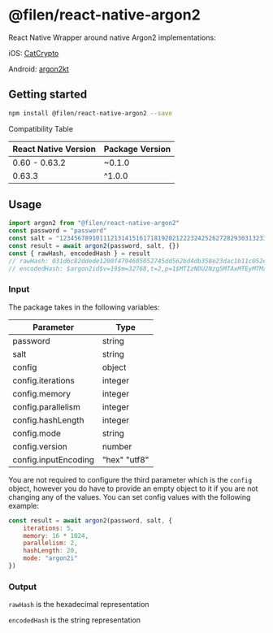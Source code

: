 # @filen/react-native-argon2

React Native Wrapper around native Argon2 implementations:

iOS: [CatCrypto](//github.com/ImKcat/CatCrypto)

Android: [argon2kt](//github.com/lambdapioneer/argon2kt)

## Getting started

```bash
npm install @filen/react-native-argon2 --save
```

Compatibility Table

| React Native Version | Package Version |
| -------------------- | --------------- |
| 0.60 - 0.63.2        | ~0.1.0          |
| 0.63.3               | ^1.0.0          |

## Usage

```javascript
import argon2 from "@filen/react-native-argon2"
const password = "password"
const salt = "1234567891011121314151617181920212223242526272829303132333435363"
const result = await argon2(password, salt, {})
const { rawHash, encodedHash } = result
// rawHash: 031d6c82ddede1200f4794605052745dd562bd4db358e23dac1b11c052eff8d9
// encodedHash: $argon2id$v=19$m=32768,t=2,p=1$MTIzNDU2Nzg5MTAxMTEyMTMxNDE1MTYxNzE4MTkyMDIxMjIyMzI0MjUyNjI3MjgyOTMwMzEzMjMzMzQzNTM2Mw$Ax1sgt3t4SAPR5RgUFJ0XdVivU2zWOI9rBsRwFLv+Nk
```

### Input

The package takes in the following variables:

| Parameter            | Type         |
| -------------------- | ------------ |
| password             | string       |
| salt                 | string       |
| config               | object       |
| config.iterations    | integer      |
| config.memory        | integer      |
| config.parallelism   | integer      |
| config.hashLength    | integer      |
| config.mode          | string       |
| config.version       | number       |
| config.inputEncoding | "hex" "utf8" |

You are not required to configure the third parameter which is the `config` object, however you do have to provide an empty object to it if you are not changing any of the values. You can set config values with the following example:

```javascript
const result = await argon2(password, salt, {
	iterations: 5,
	memory: 16 * 1024,
	parallelism: 2,
	hashLength: 20,
	mode: "argon2i"
})
```

### Output

`rawHash` is the hexadecimal representation

`encodedHash` is the string representation
